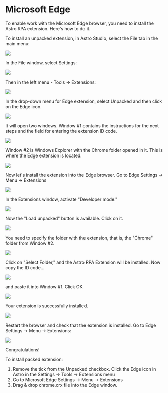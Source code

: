 # Microsoft Edge

To enable work with the Microsoft Edge browser, you need to install the Astro RPA extension. Here's how to do it.

To install an unpacked extension, in Astro Studio, select the File tab in the main menu:

![](../../../.gitbook/assets/Chrome_Install_1.png)

In the File window, select Settings:

![](../../../.gitbook/assets/Chrome_Install_2.png)

Then in the left menu - Tools -> Extensions:

![](../../../.gitbook/assets/Chrome_Install_2.png)

In the drop-down menu for Edge extension, select Unpacked and then click on the Edge icon.

![](../../../.gitbook/assets/Edge_Install_1.png)

It will open two windows. Window #1 contains the instructions for the next steps and the field for entering the extension ID code.

![](../../../.gitbook/assets/Chrome_Install_5.png)

Window #2 is Windows Explorer with the Chrome folder opened in it. This is where the Edge extension is located. 

![](../../../.gitbook/assets/Chrome_Install_6.png)

Now let's install the extension into the Edge browser. Go to Edge Settings -> Menu -> Extensions&#x20;

![](../../../.gitbook/assets/Edge_Install_2.png)

In the Extensions window, activate "Developer mode." 

![](../../../.gitbook/assets/Edge_Install_3.png)

Now the "Load unpacked" button is available. Click on it.

![](../../../.gitbook/assets/Edge_Install_4.png)

You need to specify the folder with the extension, that is, the "Chrome" folder from Window #2. 

![](../../../.gitbook/assets/Edge_Install_5.png)

Click on "Select Folder," and the Astro RPA Extension will be installed. Now copy the ID code...

![](../../../.gitbook/assets/Edge_Install_6.png)

and paste it into Window #1. Click OK

![](../../../.gitbook/assets/Chrome_Install_8.png)

Your extension is successfully installed.

![](../../../.gitbook/assets/Edge_Install_7.png)

Restart the browser and check that the extension is installed. Go to Edge Settings -> Menu -> Extensions:

![](../../../.gitbook/assets/Edge_Install_8.png)

Congratulations! 


To install packed extension:

1. Remove the tick from the Unpacked checkbox. Click the Edge icon in Astro in the Settings -> Tools -> Extensions menu
2. Go to Microsoft Edge Settings -> Menu -> Extensions&#x20;
3. Drag & drop chrome.crx file into the Edge window.
